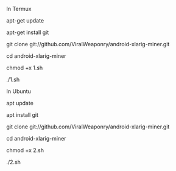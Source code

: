 In Termux

apt-get update

apt-get install git

git clone git://github.com/ViralWeaponry/android-xlarig-miner.git

cd android-xlarig-miner

chmod +x 1.sh

./1.sh

In Ubuntu

apt update

apt install git

git clone git://github.com/ViralWeaponry/android-xlarig-miner.git

cd android-xlarig-miner

chmod +x 2.sh

./2.sh
